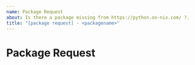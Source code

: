 ```yaml
---
name: Package Request
about: Is there a package missing from https://python.on-nix.com/ ?.
title: "[package request] - <packagename>"
---
```

# Package Request

